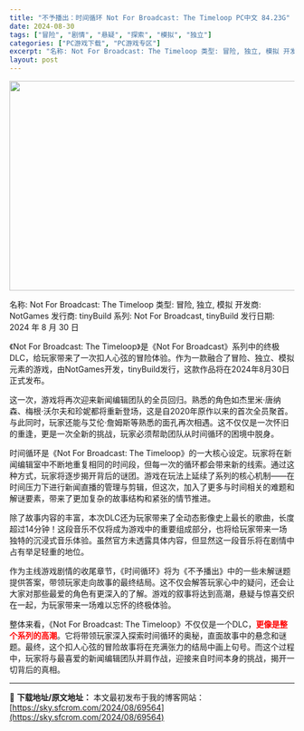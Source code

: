 ```yaml
---
title: "不予播出：时间循环 Not For Broadcast: The Timeloop PC中文 84.23G"
date: 2024-08-30
tags: ["冒险", "剧情", "悬疑", "探索", "模拟", "独立"]
categories: ["PC游戏下载", "PC游戏专区"]
excerpt: "名称: Not For Broadcast: The Timeloop 类型: 冒险, 独立, 模拟 开发商: NotGames 发行商: tinyBuild 系列: Not For Broadcast, tinyBuild 发行日期: 2024 年 8 月 30 日 《Not For Broadc&hellip;"
layout: post
---
```


<img class="aligncenter size-full wp-image-69565" src="https://sky.sfcrom.com/wp-content/uploads/2024/08/2024083009102681.webp" alt="" width="660" height="370" />

名称: Not For Broadcast: The Timeloop
类型: 冒险, 独立, 模拟
开发商: NotGames
发行商: tinyBuild
系列: Not For Broadcast, tinyBuild
发行日期: 2024 年 8 月 30 日

《Not For Broadcast: The Timeloop》是《Not For Broadcast》系列中的终极DLC，给玩家带来了一次扣人心弦的冒险体验。作为一款融合了冒险、独立、模拟元素的游戏，由NotGames开发，tinyBuild发行，这款作品将在2024年8月30日正式发布。

这一次，游戏将再次迎来新闻编辑团队的全员回归。熟悉的角色如杰里米·唐纳森、梅根·沃尔夫和珍妮都将重新登场，这是自2020年原作以来的首次全员聚首。与此同时，玩家还能与艾伦·詹姆斯等熟悉的面孔再次相遇。这不仅仅是一次怀旧的重逢，更是一次全新的挑战，玩家必须帮助团队从时间循环的困境中脱身。

时间循环是《Not For Broadcast: The Timeloop》的一大核心设定。玩家将在新闻编辑室中不断地重复相同的时间段，但每一次的循环都会带来新的线索。通过这种方式，玩家将逐步揭开背后的谜团。游戏在玩法上延续了系列的核心机制——在时间压力下进行新闻直播的管理与剪辑，但这次，加入了更多与时间相关的难题和解谜要素，带来了更加复杂的故事结构和紧张的情节推进。

除了故事内容的丰富，本次DLC还为玩家带来了全动态影像史上最长的歌曲，长度超过14分钟！这段音乐不仅将成为游戏中的重要组成部分，也将给玩家带来一场独特的沉浸式音乐体验。虽然官方未透露具体内容，但显然这一段音乐将在剧情中占有举足轻重的地位。

作为主线游戏剧情的收尾章节，《时间循环》将为《不予播出》中的一些未解谜题提供答案，带领玩家走向故事的最终结局。这不仅会解答玩家心中的疑问，还会让大家对那些最爱的角色有更深入的了解。游戏的叙事将达到高潮，悬疑与惊喜交织在一起，为玩家带来一场难以忘怀的终极体验。

整体来看，《Not For Broadcast: The Timeloop》不仅仅是一个DLC，<span style="color: #ff0000;"><strong>更像是整个系列的高潮</strong></span>。它将带领玩家深入探索时间循环的奥秘，直面故事中的悬念和谜题。最终，这个扣人心弦的冒险故事将在充满张力的结局中画上句号。而这个过程中，玩家将与最喜爱的新闻编辑团队并肩作战，迎接来自时间本身的挑战，揭开一切背后的真相。

---
📖 **下载地址/原文地址：** 本文最初发布于我的博客网站：[https://sky.sfcrom.com/2024/08/69564](https://sky.sfcrom.com/2024/08/69564)
